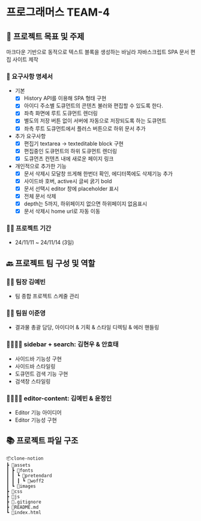 # 프로그래머스 TEAM-4

## 💁 프로젝트 목표 및 주제

마크다운 기반으로 동적으로 텍스트 블록을 생성하는 바닐라 자바스크립트 SPA 문서 편집 사이트 제작

### 📜 요구사항 명세서

- 기본
  - [x] History API를 이용해 SPA 형태 구현
  - [x] 아이디 주소별 도큐먼트의 콘텐츠 불러와 편집할 수 있도록 한다.
  - [x] 좌측 화면에 루트 도큐먼트 렌더링
  - [x] 별도의 저장 버튼 없이 서버에 자동으로 저장되도록 하는 도큐먼트
  - [x] 좌측 루트 도큐먼트에서 플러스 버튼으로 하위 문서 추가
- 추가 요구사항
  - [x] 편집기 textarea -> texteditable block 구현
  - [x] 편집중인 도큐먼트의 하위 도큐먼트 렌더링
  - [x] 도큐먼츠 컨텐츠 내에 새로운 페이지 링크
 
- 개인적으로 추가한 기능
  - [x] 문서 삭제시 모달창 뜨게해 한번더 확인, 에디터쪽에도 삭제기능 추가
  - [x] 사이드바 호버, active시 글씨 굵기 bold
  - [x] 문서 선택시 editor 창에 placeholder 표시
  - [x] 전체 문서 삭제
  - [x] depth는 5까지, 하위페이지 없으면 하위페이지 없음표시
  - [x] 문서 삭제시 home url로 자동 이동  

### 🏋️‍♀️ 프로젝트 기간

- 24/11/11 ~ 24/11/14 (3일)

## 🔙 프로젝트 팀 구성 및 역할

### 👩‍💻 팀장 김예빈

- 팀 종합 프로젝트 스케줄 관리

### 🧑‍💻 팀원 이준영

- 결과물 총괄 담당, 아이디어 & 기획 & 스타일 디렉팅 & 에러 핸들링

### 🧑‍💻👨‍💻 sidebar + search: 김현우 & 안효태

- 사이드바 기능성 구현
- 사이드바 스타일링
- 도큐먼트 검색 기능 구현
- 검색창 스타일링

### 👩‍💻👩‍💻 editor-content: 김예빈 & 윤정인

- Editor 기능 아이디어
- Editor 기능성 구현

## 📚 프로젝트 파일 구조

    📦clone-notion
    ┣ 📂assets
    ┃ ┣ 📂fonts
    ┃ ┃ ┗ 📂pretendard
    ┃ ┃ ┃ ┗ 📂woff2
    ┃ ┗ 📂images
    ┣ 📂css
    ┣ 📂js
    ┣ 📜.gitignore
    ┣ 📜README.md
    ┗ 📜index.html
